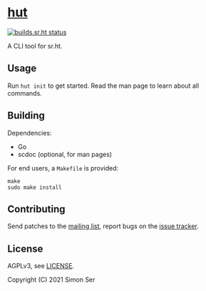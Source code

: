 # [hut]

[![builds.sr.ht status](https://builds.sr.ht/~emersion/hut/commits.svg)](https://builds.sr.ht/~emersion/hut/commits?)

A CLI tool for sr.ht.

## Usage

Run `hut init` to get started. Read the man page to learn about all commands.

## Building

Dependencies:

- Go
- scdoc (optional, for man pages)

For end users, a `Makefile` is provided:

    make
    sudo make install

## Contributing

Send patches to the [mailing list], report bugs on the [issue tracker].

## License

AGPLv3, see [LICENSE].

Copyright (C) 2021 Simon Ser

[hut]: https://sr.ht/~emersion/hut/
[mailing list]: https://lists.sr.ht/~emersion/hut-dev
[issue tracker]: https://todo.sr.ht/~emersion/hut
[LICENSE]: LICENSE
